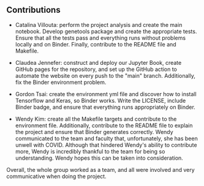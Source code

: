 ## Contributions

- Catalina Villouta: perform the project analysis and create the main notebook. Develop genetools package and create the appropriate tests. Ensure that all the tests pass and everything runs without problems locally and on Binder. Finally, contribute to the README file and Makefile. 

- Claudea Jennefer: construct and deploy our Jupyter Book, create GitHub pages for the repository, and set up the GitHub action to automate the website on every push to the "main" branch. Additionally, fix the Binder environment problem.

- Gordon Tsai: create the environment yml file and discover how to install Tensorflow and Keras, so Binder works.  Write the LICENSE, include Binder badge, and ensure that everything runs appropriately on Binder.

- Wendy Kim: create all the Makefile targets and contribute to the environment file. Additionally, contribute to the README file to explain the project and ensure that Binder generates correctly. Wendy communicated to the team and faculty that, unfortunately, she has been unwell with COVID. Although that hindered Wendy's ability to contribute more, Wendy is incredibly thankful to the team for being so understanding. Wendy hopes this can be taken into consideration.

Overall, the whole group worked as a team, and all were involved and very communicative when doing the project. 